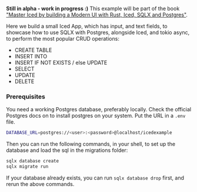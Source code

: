 **Still in alpha - work in progress :)**
This example will be part of the book ["Master Iced by building a Modern UI with Rust, Iced, SQLX and Postgres"](https://github.com/kleidinc/master_iced_book).

Here we build a small Iced App, which has input, and text fields, to showcase how to use SQLX with Postgres, alongside Iced, and tokio async,
to perform the most popular CRUD operations:

- CREATE TABLE
- INSERT INTO
- INSERT IF NOT EXISTS / else UPDATE
- SELECT
- UPDATE
- DELETE

### Prerequisites

You need a working Postgres database, preferably locally. Check the official Postgres docs on to install postgres on your system.
Put the URL in a `.env` file.

```bash
DATABASE_URL=postgres://<user>:<password>@localhost/icedexample
```

Then you can run the following commands, in your shell, to set up the database and load the sql in the migrations folder:

```bash
sqlx database create
sqlx migrate run
```

If your database already exists, you can run `sqlx database drop` first, and rerun the above commands.
